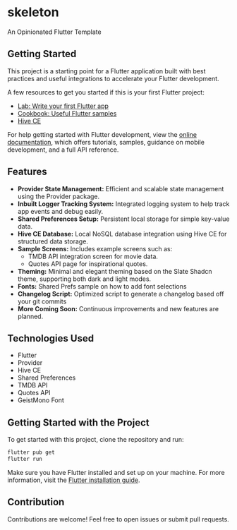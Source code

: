 # skeleton

An Opinionated Flutter Template

## Getting Started

This project is a starting point for a Flutter application built with best practices and useful integrations to accelerate your Flutter development.

A few resources to get you started if this is your first Flutter project:

- [Lab: Write your first Flutter app](https://docs.flutter.dev/get-started/codelab)
- [Cookbook: Useful Flutter samples](https://docs.flutter.dev/cookbook)
- [Hive CE](https://onlyflutter.com/how-to-add-a-local-database-using-hive-in-flutter/)

For help getting started with Flutter development, view the
[online documentation](https://docs.flutter.dev/), which offers tutorials,
samples, guidance on mobile development, and a full API reference.

## Features

- **Provider State Management:** Efficient and scalable state management using the Provider package.
- **Inbuilt Logger Tracking System:** Integrated logging system to help track app events and debug easily.
- **Shared Preferences Setup:** Persistent local storage for simple key-value data.
- **Hive CE Database:** Local NoSQL database integration using Hive CE for structured data storage.
- **Sample Screens:** Includes example screens such as:
  - TMDB API integration screen for movie data.
  - Quotes API page for inspirational quotes.
- **Theming:** Minimal and elegant theming based on the Slate Shadcn theme, supporting both dark and light modes.
- **Fonts:** Shared Prefs sample on how to add font selections
- **Changelog Script:** Optimized script to generate a changelog based off your git commits
- **More Coming Soon:** Continuous improvements and new features are planned.

## Technologies Used

- Flutter
- Provider
- Hive CE
- Shared Preferences
- TMDB API
- Quotes API
- GeistMono Font

## Getting Started with the Project

To get started with this project, clone the repository and run:

```bash
flutter pub get
flutter run
```

Make sure you have Flutter installed and set up on your machine. For more information, visit the [Flutter installation guide](https://docs.flutter.dev/get-started/install).

## Contribution

Contributions are welcome! Feel free to open issues or submit pull requests.
